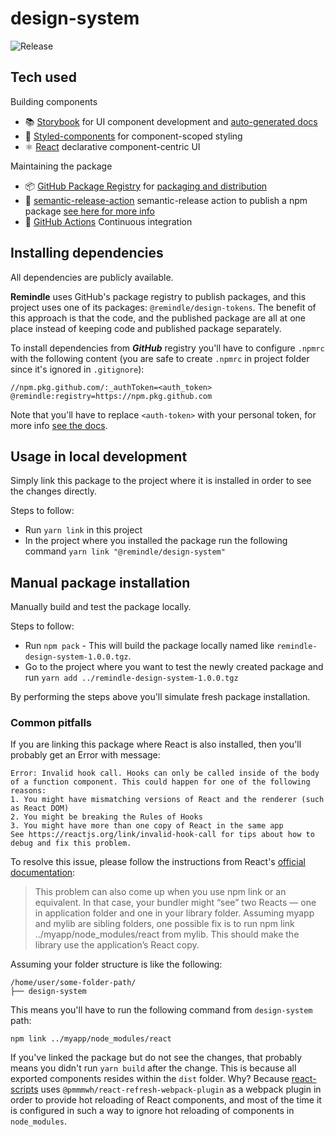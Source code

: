 # design-system
![Release](https://github.com/remindle/design-system/actions/workflows/release.yml/badge.svg)

## Tech used
Building components
- 📚 [Storybook](https://storybook.js.org) for UI component development and [auto-generated docs](https://medium.com/storybookjs/storybook-docs-sneak-peak-5be78445094a)
- 💅 [Styled-components](https://www.styled-components.com/) for component-scoped styling
- ⚛️ [React](https://reactjs.org/) declarative component-centric UI

Maintaining the package
- 📦 [GitHub Package Registry](https://github.com/orgs/remindle/packages?repo_name=design-system) for [packaging and distribution](https://docs.github.com/en/packages)
- 🚢 [semantic-release-action](https://github.com/cycjimmy/semantic-release-action) semantic-release action to publish a npm package [see here for more info](https://github.com/semantic-release/semantic-release)
- 🚥 [GitHub Actions](https://github.com/remindle/design-system/actions) Continuous integration

## Installing dependencies

All dependencies are publicly available.

**Remindle** uses GitHub's package registry to publish packages, and this project uses one of its packages: `@remindle/design-tokens`.
The benefit of this approach is that the code, and the published package are all at one place instead of keeping code and published package separately.

To install dependencies from ***GitHub*** registry you'll have to configure `.npmrc` with the following content
(you are safe to create `.npmrc` in project folder since it's ignored in `.gitignore`):
```
//npm.pkg.github.com/:_authToken=<auth_token>
@remindle:registry=https://npm.pkg.github.com
```

Note that you'll have to replace `<auth-token>` with your personal token, for more info [see the docs](https://docs.github.com/en/github/authenticating-to-github/creating-a-personal-access-token).

## Usage in local development

Simply link this package to the project where it is installed in order to see the changes directly.

Steps to follow:
- Run `yarn link` in this project
- In the project where you installed the package run the following command `yarn link "@remindle/design-system"`
## Manual package installation

Manually build and test the package locally.

Steps to follow:
- Run `npm pack` - This will build the package locally named like `remindle-design-system-1.0.0.tgz`.
- Go to the project where you want to test the newly created package and run `yarn add ../remindle-design-system-1.0.0.tgz`

By performing the steps above you'll simulate fresh package installation.

### Common pitfalls

If you are linking this package where React is also installed, then you'll probably get an Error with message:
```
Error: Invalid hook call. Hooks can only be called inside of the body of a function component. This could happen for one of the following reasons:
1. You might have mismatching versions of React and the renderer (such as React DOM)
2. You might be breaking the Rules of Hooks
3. You might have more than one copy of React in the same app
See https://reactjs.org/link/invalid-hook-call for tips about how to debug and fix this problem.
```

To resolve this issue, please follow the instructions from React's [official documentation](https://reactjs.org/warnings/invalid-hook-call-warning.html#duplicate-react):
> This problem can also come up when you use npm link or an equivalent. In that case, your bundler might “see” two Reacts — one in application folder and one in your library folder. Assuming myapp and mylib are sibling folders, one possible fix is to run npm link ../myapp/node_modules/react from mylib. This should make the library use the application’s React copy.

Assuming your folder structure is like the following:
```
/home/user/some-folder-path/
├── design-system
```

This means you'll have to run the following command from `design-system` path:
```
npm link ../myapp/node_modules/react
```

If you've linked the package but do not see the changes, that probably means you didn't run `yarn build` after the change.
This is because all exported components resides within the `dist` folder. Why? Because [react-scripts](https://create-react-app.dev/_)
uses `@pmmmwh/react-refresh-webpack-plugin` as a webpack plugin in order to provide hot reloading of React components, and most of the time it is configured in such a way to ignore hot reloading of components in `node_modules`.
